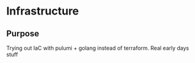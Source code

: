 # Infrastructure

## Purpose

Trying out IaC with pulumi + golang instead of terraform. Real early days stuff
